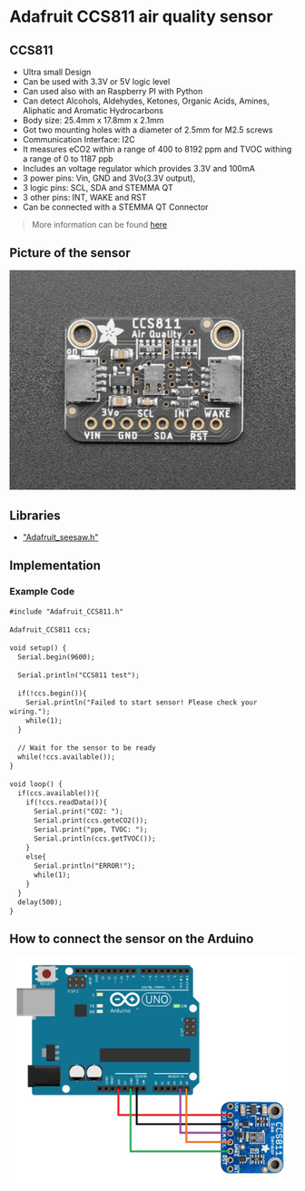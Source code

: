 # Adafruit CCS811 air quality sensor

## CCS811

- Ultra small Design
- Can be used with 3.3V or 5V logic level
- Can used also with an Raspberry PI with Python
- Can detect Alcohols, Aldehydes, Ketones, Organic Acids, Amines, Aliphatic and Aromatic Hydrocarbons
- Body size: 25.4mm x 17.8mm x 2.1mm
- Got two mounting holes with a diameter of 2.5mm for M2.5 screws
- Communication Interface: I2C
- It measures eCO2 within a range of 400 to 8192 ppm and TVOC withing a range of 0 to 1187 ppb
- Includes an voltage regulator which provides 3.3V and 100mA
- 3 power pins: Vin, GND and 3Vo(3.3V output),
- 3 logic pins: SCL, SDA and STEMMA QT
- 3 other pins: INT, WAKE and RST
- Can be connected with a STEMMA QT Connector
> More information can be found [here](https://learn.adafruit.com/adafruit-ccs811-air-quality-sensor?view=all)

## Picture of the sensor

![STEMMA circuit](CCS811.jpg)

## Libraries

- ["Adafruit_seesaw.h"](https://github.com/adafruit/Adafruit_CCS811)

## Implementation

### Example Code
```
#include "Adafruit_CCS811.h"

Adafruit_CCS811 ccs;

void setup() {
  Serial.begin(9600);

  Serial.println("CCS811 test");

  if(!ccs.begin()){
    Serial.println("Failed to start sensor! Please check your wiring.");
    while(1);
  }

  // Wait for the sensor to be ready
  while(!ccs.available());
}

void loop() {
  if(ccs.available()){
    if(!ccs.readData()){
      Serial.print("CO2: ");
      Serial.print(ccs.geteCO2());
      Serial.print("ppm, TVOC: ");
      Serial.println(ccs.getTVOC());
    }
    else{
      Serial.println("ERROR!");
      while(1);
    }
  }
  delay(500);
}
```
## How to connect the sensor on the Arduino

![CCS881 circuit](CCS811_circuit.jpg)

